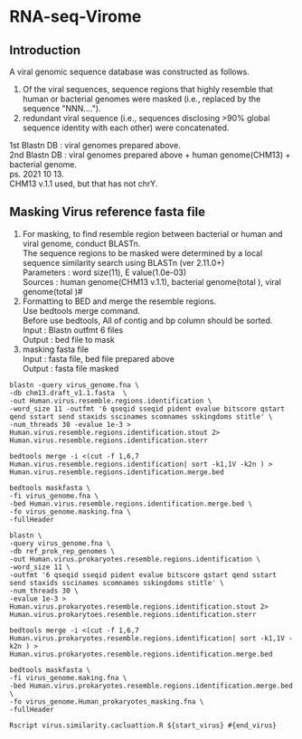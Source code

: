 # RNA-seq-Virome

## Introduction

A viral genomic sequence database was constructed as follows.    
1. Of the viral sequences, sequence regions that highly resemble that human or bacterial genomes were masked (i.e., replaced by the sequence "NNN....").   
2. redundant viral sequence (i.e., sequences disclosing >90% global sequence identity with each other) were concatenated.    

1st Blastn DB : viral genomes prepared above.       
2nd Blastn DB : viral genomes prepared above + human genome(CHM13) + bacterial genome.           
ps. 2021 10 13.          
CHM13 v.1.1 used, but that has not chrY.          

## Masking Virus reference fasta file
1. For masking, to find resemble region between bacterial or human and viral genome, conduct BLASTn.       
The sequence regions to be masked were determined by a local sequence similarity search using BLASTn (ver 2.11.0+)            
Parameters : word size(11), E value(1.0e-03)               
Sources : human genome(CHM13 v.1.1), bacterial genome(total ), viral genome(total )#            
2. Formatting to BED and merge the resemble regions.         
Use bedtools merge command.         
Before use bedtools, All of contig and bp column should be sorted.              
Input : Blastn outfmt 6 files           
Output : bed file to mask          
3. masking fasta file         
Input : fasta file, bed file prepared above            
Output : fasta file masked            

```
blastn -query virus_genome.fna \ 
-db chm13.draft_v1.1.fasta  \
-out Human.virus.resemble.regions.identification \
-word_size 11 -outfmt '6 qseqid sseqid pident evalue bitscore qstart qend sstart send staxids sscinames scomnames sskingdoms stitle' \
-num_threads 30 -evalue 1e-3 > Human.virus.resemble.regions.identification.stout 2> Human.virus.resemble.regions.identification.sterr
```


```
bedtools merge -i <(cut -f 1,6,7 Human.virus.resemble.regions.identification| sort -k1,1V -k2n ) > Human.virus.resemble.regions.identification.merge.bed
```


```
bedtools maskfasta \
-fi virus_genome.fna \
-bed Human.virus.resemble.regions.identification.merge.bed \
-fo virus_genome.masking.fna \
-fullHeader
```

```
blastn \
-query virus_genome.fna \
-db ref_prok_rep_genomes \
-out Human.virus.prokaryotes.resemble.regions.identification \
-word_size 11 \
-outfmt '6 qseqid sseqid pident evalue bitscore qstart qend sstart send staxids sscinames scomnames sskingdoms stitle' \
-num_threads 30 \
-evalue 1e-3 > Human.virus.prokaryotes.resemble.regions.identification.stout 2> Human.virus.prokarytoes.resemble.regions.identification.sterr
````

```
bedtools merge -i <(cut -f 1,6,7 Human.virus.prokaryotes.resemble.regions.identification| sort -k1,1V -k2n ) > Human.virus.prokaryotes.resemble.regions.identification.merge.bed
```

```
bedtools maskfasta \
-fi virus_genome.making.fna \
-bed Human.virus.prokaryotes.resemble.regions.identification.merge.bed \
-fo virus_genome.Human_prokaryotes_masking.fna \
-fullHeader
```


```
Rscript virus.similarity.cacluattion.R ${start_virus} #{end_virus}
```

